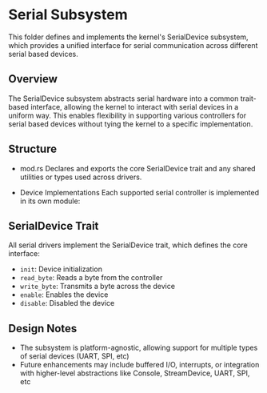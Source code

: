 # Serial Subsystem

This folder defines and implements the kernel's SerialDevice subsystem, which provides a unified interface for serial communication across different serial based devices.

## Overview

The SerialDevice subsystem abstracts serial hardware into a common trait-based interface, allowing the kernel to interact with serial devices in a uniform way. This enables flexibility in supporting
various controllers for serial based devices without tying the kernel to a specific implementation.

## Structure

- mod.rs
  Declares and exports the core SerialDevice trait and any shared utilities or types used across drivers.

- Device Implementations
  Each supported serial controller is implemented in its own module:

## SerialDevice Trait

All serial drivers implement the SerialDevice trait, which defines the core interface:

- `init`: Device initialization
- `read_byte`: Reads a byte from the controller
- `write_byte`: Transmits a byte across the device
- `enable`: Enables the device
- `disable`: Disabled the device

## Design Notes

- The subsystem is platform-agnostic, allowing support for multiple types of serial devices (UART, SPI, etc)
- Future enhancements may include buffered I/O, interrupts, or integration with higher-level abstractions like Console, StreamDevice, UART, SPI, etc
